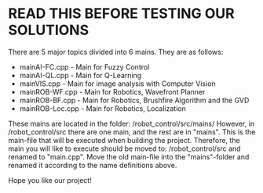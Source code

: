 # READ THIS BEFORE TESTING OUR SOLUTIONS

There are 5 major topics divided into 6 mains. They are as follows:

- mainAI-FC.cpp         - Main for Fuzzy Control
- mainAI-QL.cpp         - Main for Q-Learning
- mainVIS.cpp           - Main for image analysis with Computer Vision
- mainROB-WF.cpp        - Main for Robotics, Wavefront Planner
- mainROB-BF.cpp        - Main for Robotics, Brushfire Algorithm and the GVD
- mainROB-Loc.cpp       - Main for Robotics, Localization

These mains are located in the folder: /robot_control/src/mains/
However, in /robot_control/src there are one main, and the rest are in "mains".
This is the main-file that will be executed when building the project.
Therefore, the main you will like to execute should be moved to: /robot_control/src and renamed to "main.cpp". Move the old main-file into the "mains"-folder and renamed it according to the name definitions above.

Hope you like our project!
